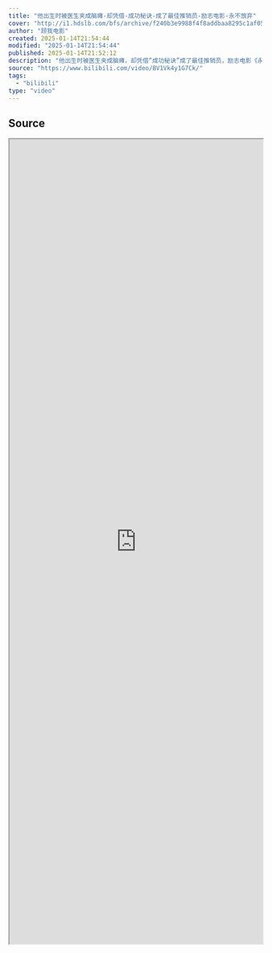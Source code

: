 ```yaml
---
title: "他出生时被医生夹成脑瘫-却凭借-成功秘诀-成了最佳推销员-励志电影-永不放弃"
cover: "http://i1.hdslb.com/bfs/archive/f240b3e9988f4f8addbaa8295c1af05b2b930136.jpg@189w_107h.webp"
author: "顾我电影"
created: 2025-01-14T21:54:44
modified: "2025-01-14T21:54:44"
published: 2025-01-14T21:52:12
description: "他出生时被医生夹成脑瘫，却凭借“成功秘诀”成了最佳推销员，励志电影《永不放弃》"
source: "https://www.bilibili.com/video/BV1Vk4y1G7Ck/"
tags:
  - "bilibili"
type: "video"
---
```

## Source

<iframe src='https://player.bilibili.com/player.html?isOutside=true&bvid=BV1Vk4y1G7Ck&p=1&autoplay=false' style='height:40vh;width:100%' class='iframe-radius' allow='fullscreen'/><center>via: <a href='https://www.bilibili.com/video/BV1Vk4y1G7Ck' target='_blank' class='external-link'>https://www.bilibili.com/video/BV1Vk4y1G7Ck</a></center>


## Notes

